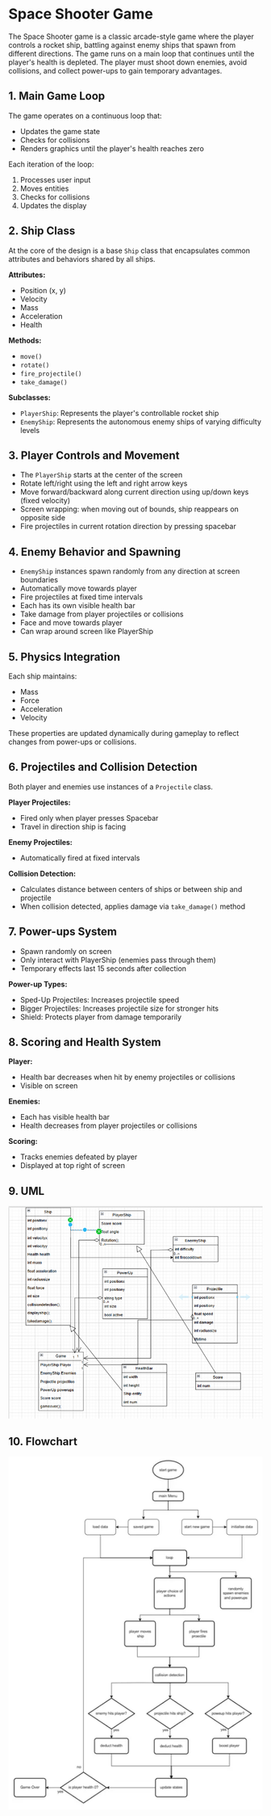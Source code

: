# Space Shooter Game

The Space Shooter game is a classic arcade-style game where the player controls a rocket ship, battling against enemy ships that spawn from different directions. The game runs on a main loop that continues until the player's health is depleted. The player must shoot down enemies, avoid collisions, and collect power-ups to gain temporary advantages.

## 1. Main Game Loop
The game operates on a continuous loop that:
- Updates the game state
- Checks for collisions
- Renders graphics until the player's health reaches zero

Each iteration of the loop:
1. Processes user input
2. Moves entities
3. Checks for collisions
4. Updates the display

## 2. Ship Class 
At the core of the design is a base `Ship` class that encapsulates common attributes and behaviors shared by all ships.

**Attributes:**
- Position (x, y)
- Velocity
- Mass
- Acceleration
- Health

**Methods:**
- `move()`
- `rotate()`
- `fire_projectile()`
- `take_damage()`

**Subclasses:**
- `PlayerShip`: Represents the player's controllable rocket ship
- `EnemyShip`: Represents the autonomous enemy ships of varying difficulty levels

## 3. Player Controls and Movement
- The `PlayerShip` starts at the center of the screen
- Rotate left/right using the left and right arrow keys
- Move forward/backward along current direction using up/down keys (fixed velocity)
- Screen wrapping: when moving out of bounds, ship reappears on opposite side
- Fire projectiles in current rotation direction by pressing spacebar

## 4. Enemy Behavior and Spawning
- `EnemyShip` instances spawn randomly from any direction at screen boundaries
- Automatically move towards player
- Fire projectiles at fixed time intervals
- Each has its own visible health bar
- Take damage from player projectiles or collisions
- Face and move towards player
- Can wrap around screen like PlayerShip

## 5. Physics Integration
Each ship maintains:
- Mass
- Force
- Acceleration
- Velocity

These properties are updated dynamically during gameplay to reflect changes from power-ups or collisions.

## 6. Projectiles and Collision Detection
Both player and enemies use instances of a `Projectile` class.

**Player Projectiles:**
- Fired only when player presses Spacebar
- Travel in direction ship is facing

**Enemy Projectiles:**
- Automatically fired at fixed intervals

**Collision Detection:**
- Calculates distance between centers of ships or between ship and projectile
- When collision detected, applies damage via `take_damage()` method

## 7. Power-ups System
- Spawn randomly on screen
- Only interact with PlayerShip (enemies pass through them)
- Temporary effects last 15 seconds after collection

**Power-up Types:**
- Sped-Up Projectiles: Increases projectile speed
- Bigger Projectiles: Increases projectile size for stronger hits
- Shield: Protects player from damage temporarily

## 8. Scoring and Health System
**Player:**
- Health bar decreases when hit by enemy projectiles or collisions
- Visible on screen

**Enemies:**
- Each has visible health bar
- Health decreases from player projectiles or collisions

**Scoring:**
- Tracks enemies defeated by player
- Displayed at top right of screen

## 9. UML 
![uml diagram](SpaceShooterUML.png)

## 10. Flowchart
![flow state diagram](SpaceshooterF.png)
